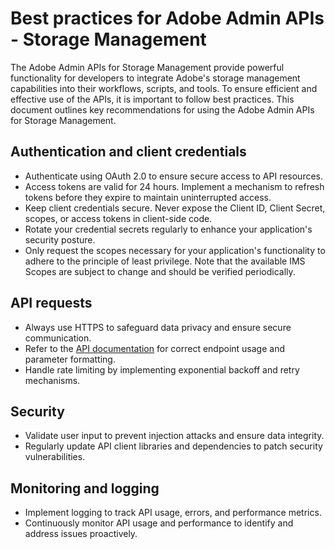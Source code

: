 # Best practices for Adobe Admin APIs - Storage Management

The Adobe Admin APIs for Storage Management provide powerful functionality for developers to integrate Adobe's storage management capabilities into their workflows, scripts, and tools. To ensure efficient and effective use of the APIs, it is important to follow best practices. This document outlines key recommendations for using the Adobe Admin APIs for Storage Management.

## Authentication and client credentials

- Authenticate using OAuth 2.0 to ensure secure access to API resources.
- Access tokens are valid for 24 hours. Implement a mechanism to refresh tokens before they expire to maintain uninterrupted access.
- Keep client credentials secure. Never expose the Client ID, Client Secret, scopes, or access tokens in client-side code.
- Rotate your credential secrets regularly to enhance your application's security posture.
- Only request the scopes necessary for your application's functionality to adhere to the principle of least privilege. Note that the available IMS Scopes are subject to change and should be verified periodically.

## API requests

- Always use HTTPS to safeguard data privacy and ensure secure communication.
- Refer to the [API documentation](../../api/index.md) for correct endpoint usage and parameter formatting.
- Handle rate limiting by implementing exponential backoff and retry mechanisms.

## Security

- Validate user input to prevent injection attacks and ensure data integrity.
- Regularly update API client libraries and dependencies to patch security vulnerabilities.

## Monitoring and logging

- Implement logging to track API usage, errors, and performance metrics.
- Continuously monitor API usage and performance to identify and address issues proactively.
